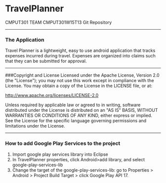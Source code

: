 # TravelPlanner
CMPUT301 TEAM CMPUT301W15T13 Git Repository
- - - 
### The Application 
Travel Planner is a lightweight, easy to use android application that tracks expenses incurred during travel. Expenses are organized into claims such that they can be submitted for approval.

- - -

###Copyright and License
Licensed under the Apache License, Version 2.0 (the "License"); you may not use this work except in compliance with the License. You may obtain a copy of the License in the LICENSE file, or at:

http://www.apache.org/licenses/LICENSE-2.0

Unless required by applicable law or agreed to in writing, software distributed under the License is distributed on an "AS IS" BASIS, WITHOUT WARRANTIES OR CONDITIONS OF ANY KIND, either express or implied. See the License for the specific language governing permissions and limitations under the License.

- - -


### How to add Google Play Services to the project
1. Import google play services library into Eclipse
2. In TravelPlanner properties, click Android>add library, and select google-play-services-lib
3. Change the target of the google-play-services-lib: go to Properties > Android > Project Build Target > click Google Play API 17.
